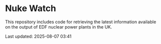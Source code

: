 # Nuke Watch

This repository includes code for retrieving the latest information available on the output of EDF nuclear power plants in the UK.

Last updated: 2025-08-07 03:41